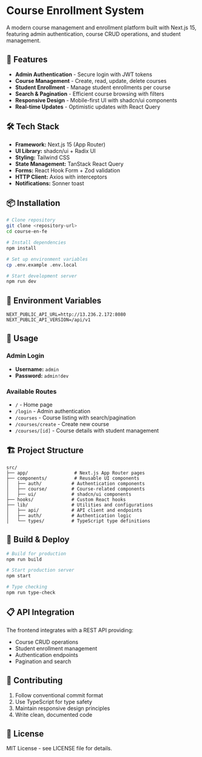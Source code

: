 # Course Enrollment System

A modern course management and enrollment platform built with Next.js 15, featuring admin authentication, course CRUD operations, and student management.

## 🚀 Features

- **Admin Authentication** - Secure login with JWT tokens
- **Course Management** - Create, read, update, delete courses
- **Student Enrollment** - Manage student enrollments per course
- **Search & Pagination** - Efficient course browsing with filters
- **Responsive Design** - Mobile-first UI with shadcn/ui components
- **Real-time Updates** - Optimistic updates with React Query

## 🛠️ Tech Stack

- **Framework:** Next.js 15 (App Router)
- **UI Library:** shadcn/ui + Radix UI
- **Styling:** Tailwind CSS
- **State Management:** TanStack React Query
- **Forms:** React Hook Form + Zod validation
- **HTTP Client:** Axios with interceptors
- **Notifications:** Sonner toast

## 📦 Installation

```bash
# Clone repository
git clone <repository-url>
cd course-en-fe

# Install dependencies
npm install

# Set up environment variables
cp .env.example .env.local

# Start development server
npm run dev
```

## 🔧 Environment Variables

```env
NEXT_PUBLIC_API_URL=http://13.236.2.172:8080
NEXT_PUBLIC_API_VERSION=/api/v1
```

## 🎯 Usage

### Admin Login
- **Username:** `admin`
- **Password:** `admin!dev`

### Available Routes
- `/` - Home page
- `/login` - Admin authentication
- `/courses` - Course listing with search/pagination
- `/courses/create` - Create new course
- `/courses/[id]` - Course details with student management

## 🏗️ Project Structure

```
src/
├── app/                 # Next.js App Router pages
├── components/          # Reusable UI components
│   ├── auth/           # Authentication components
│   ├── course/         # Course-related components
│   ├── ui/             # shadcn/ui components
├── hooks/              # Custom React hooks
├── lib/                # Utilities and configurations
│   ├── api/            # API client and endpoints
│   ├── auth/           # Authentication logic
│   └── types/          # TypeScript type definitions
```

## 🚀 Build & Deploy

```bash
# Build for production
npm run build

# Start production server
npm start

# Type checking
npm run type-check
```

## 📋 API Integration

The frontend integrates with a REST API providing:
- Course CRUD operations
- Student enrollment management
- Authentication endpoints
- Pagination and search

## 🤝 Contributing

1. Follow conventional commit format
2. Use TypeScript for type safety
3. Maintain responsive design principles
4. Write clean, documented code

## 📄 License

MIT License - see LICENSE file for details.
